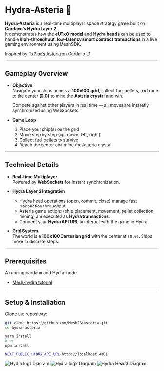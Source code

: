 # Hydra-Asteria 🚀  

**Hydra-Asteria** is a real-time multiplayer space strategy game built on **Cardano’s Hydra Layer 2**.  
It demonstrates how the **eUTxO model** and **Hydra heads** can be used to handle **high-throughput, low-latency smart contract transactions** in a live gaming environment using MeshSDK.  

Inspired by [TxPipe’s Asteria](https://github.com/txpipe/asteria) on Cardano L1.  

---

##  Gameplay Overview  

- **Objective**  
  Navigate your ships across a **100x100 grid**, collect fuel pellets, and race to the center **(0,0)** to mine the **Asteria crystal** and win.  

  Compete against other players in real time — all moves are instantly synchronized using WebSockets.  

- **Game Loop**  
  1. Place your ship(s) on the grid  
  2. Move step by step (up, down, left, right)  
  3. Collect fuel pellets to survive  
  4. Reach the center and mine the Asteria crystal  

---


##  Technical Details  

- **Real-time Multiplayer**  
  Powered by **WebSockets** for instant synchronization.  

- **Hydra Layer 2 Integration**  
  - Hydra head operations (open, commit, close) manage fast transaction throughput.  
  - Asteria game actions (ship placement, movement, pellet collection, mining) are executed as **Hydra transactions**.  
  - Connect your **Hydra API URL** to interact with the game in Hydra.  

- **Grid System**  
  The world is a **100x100 Cartesian grid** with the center at `(0,0)`. Ships move in discrete steps.  

---

##  Prerequisites  

A running cardano and Hydra-node  

- [Mesh-hydra tutorial](https://meshjs.dev/hydra/tutorial) 

---

##  Setup & Installation  

Clone the repository:  

```bash
git clone https://github.com/MeshJS/asteria.git
cd hydra-asteria
```

```bash
yarn install
# or
npm install

NEXT_PUBLIC_HYDRA_API_URL=http://localhost:4001
```

![Hydra log1 Diagram](./public/visualizer/hydra-logs1.png)
![Hydra log2 Diagram](./public/visualizer/hydra-logs2.png)
![Hydra Head3 Diagram](./public/visualizer/hydra-logs3.png)